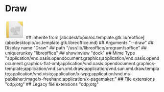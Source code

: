 # Draw
<img src='icons/libreoffice-draw.svg' height='64px' width='64px'>
## inherite from
[abcdesktopio/oc.template.gtk.libreoffice](abcdesktopio/oc.template.gtk.libreoffice.md)
## Arguments
"--draw"
## Display name
"Draw"
## path
"/usr/lib/libreoffice/program/soffice"
## uniquerunkey
"libreoffice"
## showinview
"dock"
## Mime Type
"application/vnd.oasis.opendocument.graphics;application/vnd.oasis.opendocument.graphics-flat-xml;application/vnd.oasis.opendocument.graphics-template;application/vnd.sun.xml.draw;application/vnd.sun.xml.draw.template;application/vnd.visio;application/x-wpg;application/vnd.ms-publisher;image/x-freehand;application/x-pagemaker;"
## File extensions
"odp;otg"
## Legacy file extensions
"odp;otg"
